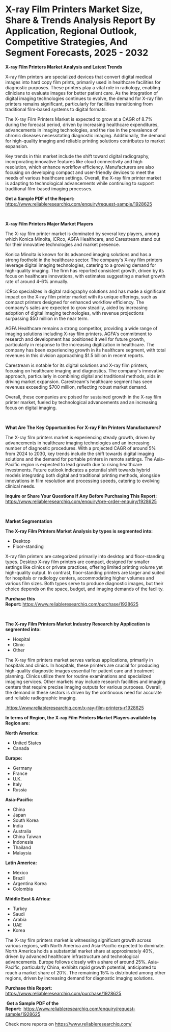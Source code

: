 <p><h1>X-ray Film Printers Market Size, Share & Trends Analysis Report By Application, Regional Outlook, Competitive Strategies, And Segment Forecasts, 2025 - 2032</h1></p><p><strong>X-ray Film Printers Market Analysis and Latest Trends</strong></p>
<p><p>X-ray film printers are specialized devices that convert digital medical images into hard copy film prints, primarily used in healthcare facilities for diagnostic purposes. These printers play a vital role in radiology, enabling clinicians to evaluate images for better patient care. As the integration of digital imaging technologies continues to evolve, the demand for X-ray film printers remains significant, particularly for facilities transitioning from traditional film-based systems to digital formats.</p><p>The X-ray Film Printers Market is expected to grow at a CAGR of 8.7% during the forecast period, driven by increasing healthcare expenditures, advancements in imaging technologies, and the rise in the prevalence of chronic diseases necessitating diagnostic imaging. Additionally, the demand for high-quality imaging and reliable printing solutions contributes to market expansion. </p><p>Key trends in this market include the shift toward digital radiography, incorporating innovative features like cloud connectivity and high resolution, which enhance workflow efficiency. Manufacturers are also focusing on developing compact and user-friendly devices to meet the needs of various healthcare settings. Overall, the X-ray film printer market is adapting to technological advancements while continuing to support traditional film-based imaging processes.</p></p>
<p><strong>Get a Sample PDF of the Report:&nbsp;</strong> <a href="https://www.reliableresearchiq.com/enquiry/request-sample/1928625?utm_campaign=1102&utm_medium=2&utm_source=Github&utm_content=ia&utm_term=16012025&utm_id=x-ray-film-printers">https://www.reliableresearchiq.com/enquiry/request-sample/1928625</a></p>
<p>&nbsp;</p>
<p><strong>X-ray Film Printers Major Market Players</strong></p>
<p><p>The X-ray film printer market is dominated by several key players, among which Konica Minolta, iCRco, AGFA Healthcare, and Carestream stand out for their innovative technologies and market presence. </p><p>Konica Minolta is known for its advanced imaging solutions and has a strong foothold in the healthcare sector. The company's X-ray film printers leverage digital imaging technologies, catering to a growing demand for high-quality imaging. The firm has reported consistent growth, driven by its focus on healthcare innovations, with estimates suggesting a market growth rate of around 4-6% annually.</p><p>iCRco specializes in digital radiography solutions and has made a significant impact on the X-ray film printer market with its unique offerings, such as compact printers designed for enhanced workflow efficiency. The company's sales are expected to grow steadily, aided by increasing adoption of digital imaging technologies, with revenue projections surpassing $50 million in the near term.</p><p>AGFA Healthcare remains a strong competitor, providing a wide range of imaging solutions including X-ray film printers. AGFA's commitment to research and development has positioned it well for future growth, particularly in response to the increasing digitization in healthcare. The company has been experiencing growth in its healthcare segment, with total revenues in this division approaching $1.5 billion in recent reports.</p><p>Carestream is notable for its digital solutions and X-ray film printers, focusing on healthcare imaging and diagnostics. The company's innovative approach, particularly in combining digital and traditional methods, aids in driving market expansion. Carestream's healthcare segment has seen revenues exceeding $700 million, reflecting robust market demand.</p><p>Overall, these companies are poised for sustained growth in the X-ray film printer market, fueled by technological advancements and an increasing focus on digital imaging.</p></p>
<p>&nbsp;</p>
<p><strong>What Are The Key Opportunities For X-ray Film Printers Manufacturers?</strong></p>
<p><p>The X-ray film printers market is experiencing steady growth, driven by advancements in healthcare imaging technologies and an increasing number of diagnostic procedures. With a projected CAGR of around 5% from 2024 to 2030, key trends include the shift towards digital imaging solutions and the demand for portable printers in remote settings. The Asia-Pacific region is expected to lead growth due to rising healthcare investments. Future outlook indicates a potential shift towards hybrid models integrating both digital and traditional printing methods, alongside innovations in film resolution and processing speeds, catering to evolving clinical needs.</p></p>
<p><strong>Inquire or Share Your Questions If Any Before Purchasing This Report:</strong> <a href="https://www.reliableresearchiq.com/enquiry/pre-order-enquiry/1928625?utm_campaign=1102&utm_medium=2&utm_source=Github&utm_content=ia&utm_term=16012025&utm_id=x-ray-film-printers">https://www.reliableresearchiq.com/enquiry/pre-order-enquiry/1928625</a></p>
<p>&nbsp;</p>
<p><strong>Market Segmentation</strong></p>
<p><strong>The X-ray Film Printers Market Analysis by types is segmented into:</strong></p>
<p><ul><li>Desktop</li><li>Floor-standing</li></ul></p>
<p><p>X-ray film printers are categorized primarily into desktop and floor-standing types. Desktop X-ray film printers are compact, designed for smaller settings like clinics or private practices, offering limited printing volume yet high-quality output. In contrast, floor-standing printers are larger and suited for hospitals or radiology centers, accommodating higher volumes and various film sizes. Both types serve to produce diagnostic images, but their choice depends on the space, budget, and imaging demands of the facility.</p></p>
<p><strong>Purchase this Report:&nbsp;</strong><a href="https://www.reliableresearchiq.com/purchase/1928625?utm_campaign=1102&utm_medium=2&utm_source=Github&utm_content=ia&utm_term=16012025&utm_id=x-ray-film-printers">https://www.reliableresearchiq.com/purchase/1928625</a></p>
<p>&nbsp;</p>
<p><strong>The X-ray Film Printers Market Industry Research by Application is segmented into:</strong></p>
<p><ul><li>Hospital</li><li>Clinic</li><li>Other</li></ul></p>
<p><p>The X-ray film printers market serves various applications, primarily in hospitals and clinics. In hospitals, these printers are crucial for producing high-quality diagnostic images essential for patient care and treatment planning. Clinics utilize them for routine examinations and specialized imaging services. Other markets may include research facilities and imaging centers that require precise imaging outputs for various purposes. Overall, the demand in these sectors is driven by the continuous need for accurate and reliable radiographic imaging.</p></p>
<p><a href="https://www.reliableresearchiq.com/x-ray-film-printers-r1928625?utm_campaign=1102&utm_medium=2&utm_source=Github&utm_content=ia&utm_term=16012025&utm_id=x-ray-film-printers">&nbsp;https://www.reliableresearchiq.com/x-ray-film-printers-r1928625</a></p>
<p><strong>In terms of Region, the X-ray Film Printers Market Players available by Region are:</strong></p>
<p>
    <p> <strong> North America: </strong>
        <ul>
            <li>United States</li>
            <li>Canada</li>
        </ul>
        </p> 
    <p> <strong> Europe: </strong>
        <ul>
            <li>Germany</li>
            <li>France</li>
            <li>U.K.</li>
            <li>Italy</li>
            <li>Russia</li>
        </ul>
        </p> 
    <p> <strong> Asia-Pacific: </strong>
        <ul>
            <li>China</li>
            <li>Japan</li>
            <li>South Korea</li>
            <li>India</li>
            <li>Australia</li>
            <li>China Taiwan</li>
            <li>Indonesia</li>
            <li>Thailand</li>
            <li>Malaysia</li>
        </ul>
        </p> 
    <p> <strong> Latin America: </strong>
        <ul>
            <li>Mexico</li>
            <li>Brazil</li>
            <li>Argentina Korea</li>
            <li>Colombia</li>
        </ul>
        </p> 
    <p> <strong> Middle East & Africa: </strong>
        <ul>
            <li>Turkey</li>
            <li>Saudi</li>
            <li>Arabia</li>
            <li>UAE</li>
            <li>Korea</li>
        </ul>
    </p>
    </p>
<p><p>The X-ray film printers market is witnessing significant growth across various regions, with North America and Asia-Pacific expected to dominate. North America holds a substantial market share at approximately 40%, driven by advanced healthcare infrastructure and technological advancements. Europe follows closely with a share of around 25%. Asia-Pacific, particularly China, exhibits rapid growth potential, anticipated to reach a market share of 20%. The remaining 15% is distributed among other regions, driven by increasing demand for diagnostic imaging solutions.</p></p>
<p><strong>Purchase this Report: </strong><a href="https://www.reliableresearchiq.com/purchase/1928625?utm_campaign=1102&utm_medium=2&utm_source=Github&utm_content=ia&utm_term=16012025&utm_id=x-ray-film-printers">https://www.reliableresearchiq.com/purchase/1928625</a></p>
<p>&nbsp;<strong>Get a Sample PDF of the Report:&nbsp;&nbsp;</strong><a href="https://www.reliableresearchiq.com/enquiry/request-sample/1928625?utm_campaign=1102&utm_medium=2&utm_source=Github&utm_content=ia&utm_term=16012025&utm_id=x-ray-film-printers">https://www.reliableresearchiq.com/enquiry/request-sample/1928625</a></p>
<p><strong></strong></p>
<p>Check more reports on <a href="https://www.reliableresearchiq.com/?utm_campaign=1102&utm_medium=2&utm_source=Github&utm_content=ia&utm_term=16012025&utm_id=x-ray-film-printers">https://www.reliableresearchiq.com/</a></p>